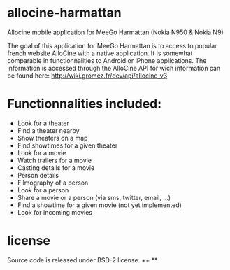 allocine-harmattan
==================

Allocine mobile application for MeeGo Harmattan (Nokia N950 &amp; Nokia N9)

The goal of this application for MeeGo Harmattan is to access to popular french website AlloCine with a native application.
It is somewhat comparable in functionnalities to Android or iPhone applications.
The information is accessed through the AlloCine API for wich information can be found here: http://wiki.gromez.fr/dev/api/allocine_v3

Functionnalities included:
=========================
* Look for a theater
* Find a theater nearby
* Show theaters on a map
* Find showtimes for a given theater
* Look for a movie
* Watch trailers for a movie
* Casting details for a movie
* Person details
* Filmography of a person
* Look for a person
* Share a movie or a person (via sms, twitter, email, ...)
* Find a showtime for a given movie (not yet implemented)
* Look for incoming movies

license
=======

Source code is released under BSD-2 license.
++
**
